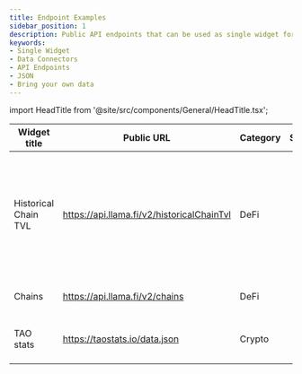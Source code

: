 ```yaml
---
title: Endpoint Examples
sidebar_position: 1
description: Public API endpoints that can be used as single widget for Terminal Pro
keywords:
- Single Widget
- Data Connectors
- API Endpoints
- JSON
- Bring your own data
---
```


import HeadTitle from '@site/src/components/General/HeadTitle.tsx';

<HeadTitle title="Endpoint Examples | OpenBB Terminal Pro Docs" />

| Widget title | Public URL | Category | Subcategory | Source | Description |
| -------- | ------- | -------- | ------- | -------- | ------- |
| Historical Chain TVL | https://api.llama.fi/v2/historicalChainTvl | DeFi | | DefiLLama | Get historical TVL (excludes liquid staking and double counted tvl) on DeFi on all chains |
| Chains | https://api.llama.fi/v2/chains | DeFi | | DefiLLama | Get current TVL of all chains |
| TAO stats | https://taostats.io/data.json | Crypto | | Tao | Latest $TAO token and subnet information |


